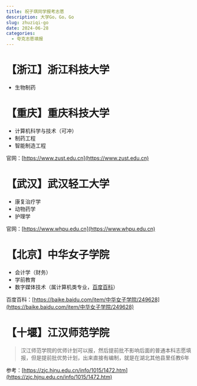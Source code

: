 ```yaml
---
title: 祝子琪同学报考志愿
description: 大学Go，Go，Go
slug: zhuziqi-go
date: 2024-06-28
categories:
  - 夸克志愿填报
---
```


# 【浙江】浙江科技大学

- 生物制药

# 【重庆】重庆科技大学

- 计算机科学与技术（可冲）
- 制药工程
- 智能制造工程

官网：[https://www.zust.edu.cn](https://www.zust.edu.cn)

#  【武汉】武汉轻工大学 

- 康复治疗学
- 动物药学
- 护理学

官网：[https://www.whpu.edu.cn](https://www.whpu.edu.cn)

# 【北京】中华女子学院

- 会计学（财务）
- 学前教育
- 数字媒体技术（属计算机类专业，[百度百科](https://baike.baidu.com/item/数字媒体技术/6512332)）

百度百科：[https://baike.baidu.com/item/中华女子学院/249628](https://baike.baidu.com/item/中华女子学院/249628)

# 【十堰】江汉师范学院

> 汉江师范学院的优师计划可以报，然后提前批不影响后面的普通本科志愿填报，但是提前批优势计划，出来直接有编制，就是在湖北其他县里任教6年

参考：[https://zjc.hjnu.edu.cn/info/1015/1472.htm](https://zjc.hjnu.edu.cn/info/1015/1472.htm)

